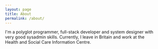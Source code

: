 ```yaml
---
layout: page
title: About
permalink: /about/
---
```


I'm a polyglot programmer, full-stack developer and system designer with very good sysadmin skills. Currently, I leave in Britain and work at the Health and Social Care Information Centre.
